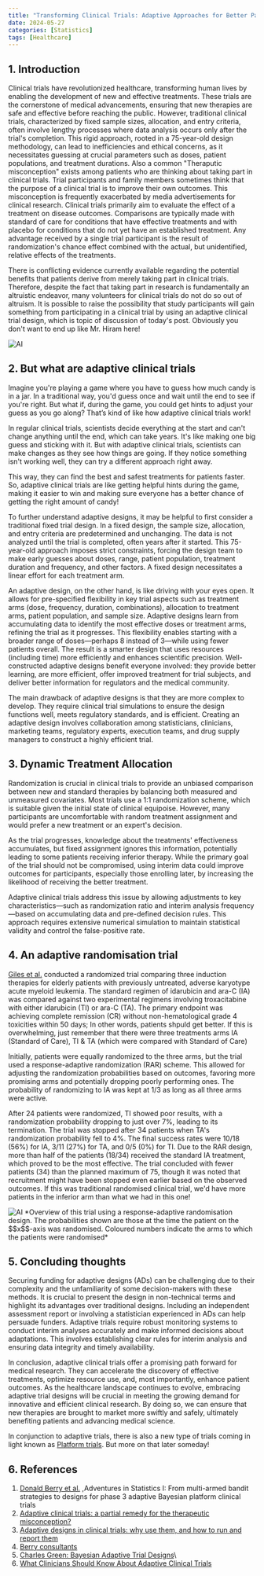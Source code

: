 ```yaml
---
title: "Transforming Clinical Trials: Adaptive Approaches for Better Patient Outcomes"
date: 2024-05-27
categories: [Statistics]
tags: [Healthcare]
---
```


<script
  src="https://cdn.mathjax.org/mathjax/latest/MathJax.js?config=TeX-AMS-MML_HTMLorMML"
  type="text/javascript">
</script>


## 1. Introduction

Clinical trials have revolutionized healthcare, transforming human lives by enabling the development of new and effective treatments. These trials are the cornerstone of medical advancements, ensuring that new therapies are safe and effective before reaching the public. However, traditional clinical trials, characterized by fixed sample sizes, allocation, and entry criteria, often involve lengthy processes where data analysis occurs only after the trial's completion. This rigid approach, rooted in a 75-year-old design methodology, can lead to inefficiencies and ethical concerns, as it necessitates guessing at crucial parameters such as doses, patient populations, and treatment durations. Also a common "Theraputic misconception" exists among patients who are thinking about taking part in clinical trials. Trial participants and family members sometimes think that the purpose of a clinical trial is to improve their own outcomes. This misconception is frequently exacerbated by media advertisements for clinical research. Clinical trials primarily aim to evaluate the effect of a treatment on disease outcomes. Comparisons are typically made with standard of care for conditions that have effective treatments and with placebo for conditions that do not yet have an established treatment. Any advantage received by a single trial participant is the result of randomization's chance effect combined with the actual, but unidentified, relative effects of the treatments. 

There is conflicting evidence currently available regarding the potential benefits that patients derive from merely taking part in clinical trials. Therefore, despite the fact that taking part in research is fundamentally an altruistic endeavor, many volunteers for clinical trials do not do so out of altruism. It is possible to raise the possibility that study participants will gain something from participating in a clinical trial by using an adaptive clinical trial design, which is topic of discussion of today's post. Obviously you don't want to end up like Mr. Hiram here!

<img src="/assets/images/AdaCT/placebo.jpg" alt = "AI">

## 2. But what are adaptive clinical trials

Imagine you're playing a game where you have to guess how much candy is in a jar. In a traditional way, you'd guess once and wait until the end to see if you're right. But what if, during the game, you could get hints to adjust your guess as you go along? That’s kind of like how adaptive clinical trials work!

In regular clinical trials, scientists decide everything at the start and can't change anything until the end, which can take years. It's like making one big guess and sticking with it. But with adaptive clinical trials, scientists can make changes as they see how things are going. If they notice something isn't working well, they can try a different approach right away.

This way, they can find the best and safest treatments for patients faster. So, adaptive clinical trials are like getting helpful hints during the game, making it easier to win and making sure everyone has a better chance of getting the right amount of candy!

To further understand adaptive designs, it may be helpful to first consider a traditional fixed trial design. In a fixed design, the sample size, allocation, and entry criteria are predetermined and unchanging. The data is not analyzed until the trial is completed, often years after it started. This 75-year-old approach imposes strict constraints, forcing the design team to make early guesses about doses, range, patient population, treatment duration and frequency, and other factors. A fixed design necessitates a linear effort for each treatment arm.

An adaptive design, on the other hand, is like driving with your eyes open. It allows for pre-specified flexibility in key trial aspects such as treatment arms (dose, frequency, duration, combinations), allocation to treatment arms, patient population, and sample size. Adaptive designs learn from accumulating data to identify the most effective doses or treatment arms, refining the trial as it progresses. This flexibility enables starting with a broader range of doses—perhaps 8 instead of 3—while using fewer patients overall. The result is a smarter design that uses resources (including time) more efficiently and enhances scientific precision. Well-constructed adaptive designs benefit everyone involved: they provide better learning, are more efficient, offer improved treatment for trial subjects, and deliver better information for regulators and the medical community.

The main drawback of adaptive designs is that they are more complex to develop. They require clinical trial simulations to ensure the design functions well, meets regulatory standards, and is efficient. Creating an adaptive design involves collaboration among statisticians, clinicians, marketing teams, regulatory experts, execution teams, and drug supply managers to construct a highly efficient trial.

## 3. Dynamic Treatment Allocation

Randomization is crucial in clinical trials to provide an unbiased comparison between new and standard therapies by balancing both measured and unmeasured covariates. Most trials use a 1:1 randomization scheme, which is suitable given the initial state of clinical equipoise. However, many participants are uncomfortable with random treatment assignment and would prefer a new treatment or an expert's decision.

As the trial progresses, knowledge about the treatments' effectiveness accumulates, but fixed assignment ignores this information, potentially leading to some patients receiving inferior therapy. While the primary goal of the trial should not be compromised, using interim data could improve outcomes for participants, especially those enrolling later, by increasing the likelihood of receiving the better treatment.

Adaptive clinical trials address this issue by allowing adjustments to key characteristics—such as randomization ratio and interim analysis frequency—based on accumulating data and pre-defined decision rules. This approach requires extensive numerical simulation to maintain statistical validity and control the false-positive rate.

## 4. An adaptive randomisation trial

[Giles et al.](https://ascopubs.org/doi/10.1200/JCO.2003.11.016) conducted a randomized trial comparing three induction therapies for elderly patients with previously untreated, adverse karyotype acute myeloid leukemia. The standard regimen of idarubicin and ara-C (IA) was compared against two experimental regimens involving troxacitabine with either idarubicin (TI) or ara-C (TA). The primary endpoint was achieving complete remission (CR) without non-hematological grade 4 toxicities within 50 days; In other words, patients shpuld get better. If this is overwhelming, just remember that there were three treatments arms IA (Standard of Care), TI & TA (which were compared with Standard of Care)

Initially, patients were equally randomized to the three arms, but the trial used a response-adaptive randomization (RAR) scheme. This allowed for adjusting the randomization probabilities based on outcomes, favoring more promising arms and potentially dropping poorly performing ones. The probability of randomizing to IA was kept at 1/3 as long as all three arms were active.

After 24 patients were randomized, TI showed poor results, with a randomization probability dropping to just over 7%, leading to its termination. The trial was stopped after 34 patients when TA's randomization probability fell to 4%. The final success rates were 10/18 (56%) for IA, 3/11 (27%) for TA, and 0/5 (0%) for TI. Due to the RAR design, more than half of the patients (18/34) received the standard IA treatment, which proved to be the most effective. The trial concluded with fewer patients (34) than the planned maximum of 75, though it was noted that recruitment might have been stopped even earlier based on the observed outcomes. If this was traditional randomised clinical trial, we'd have more patients in the inferior arm than what we had in this one! 

<img src="/assets/images/AdaCT/trialprob.png" alt = "AI">
*Overview of this trial using a response-adaptive randomisation design. The probabilities shown are those at the time the patient on the $$x$$-axis was randomised. Coloured numbers indicate the arms to which the patients were randomised*


## 5. Concluding thoughts

Securing funding for adaptive designs (ADs) can be challenging due to their complexity and the unfamiliarity of some decision-makers with these methods. It is crucial to present the design in non-technical terms and highlight its advantages over traditional designs. Including an independent assessment report or involving a statistician experienced in ADs can help persuade funders. Adaptive trials require robust monitoring systems to conduct interim analyses accurately and make informed decisions about adaptations. This involves establishing clear rules for interim analysis and ensuring data integrity and timely availability. 

In conclusion, adaptive clinical trials offer a promising path forward for medical research. They can accelerate the discovery of effective treatments, optimize resource use, and, most importantly, enhance patient outcomes. As the healthcare landscape continues to evolve, embracing adaptive trial designs will be crucial in meeting the growing demand for innovative and efficient clinical research. By doing so, we can ensure that new therapies are brought to market more swiftly and safely, ultimately benefiting patients and advancing medical science.

In conjunction to adaptive trials, there is also a new type of trials coming in light known as [Platform trials](https://www.ncbi.nlm.nih.gov/pmc/articles/PMC9756081/). But more on that later someday!

## 6. References

1. [Donald Berry et al.](https://openworks.mdanderson.org/biostatistics_adventures/1/) ,Adventures in Statistics I: From multi-armed bandit strategies to designs for phase 3 adaptive Bayesian platform clinical trials
2. [Adaptive clinical trials: a partial remedy for the therapeutic misconception?](https://pubmed.ncbi.nlm.nih.gov/22692168/) 
3. [Adaptive designs in clinical trials: why use them, and how to run and report them](https://bmcmedicine.biomedcentral.com/articles/10.1186/s12916-018-1017-7#Bib1)
4. [Berry consultants](https://www.berryconsultants.com/)
5. [Charles Green: Bayesian Adaptive Trial Designs](https://youtu.be/6YDUgocd2fI?si=lKYF-Vs97dvzbJSr)\
6. [What Clinicians Should Know About Adaptive Clinical Trials](https://youtu.be/eFmpHxOvk1A?si=V8mmrte99TbcU8H_)
